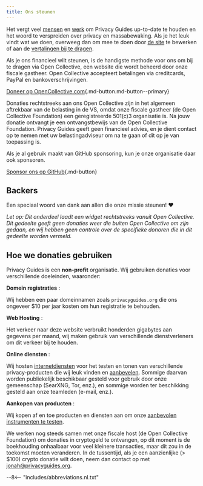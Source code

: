 ```yaml
---
title: Ons steunen
---
```


<!-- markdownlint-disable MD036 -->
Het vergt veel [mensen](https://github.com/privacyguides/privacyguides.org/graphs/contributors) en [werk](https://github.com/privacyguides/privacyguides.org/pulse/monthly) om Privacy Guides up-to-date te houden en het woord te verspreiden over privacy en massabewaking. Als je het leuk vindt wat we doen, overweeg dan om mee te doen door [de site](https://github.com/privacyguides/privacyguides.org) te bewerken of aan de [vertalingen bij te dragen](https://crowdin.com/project/privacyguides).

Als je ons financieel wilt steunen, is de handigste methode voor ons om bij te dragen via Open Collective, een website die wordt beheerd door onze fiscale gastheer. Open Collective accepteert betalingen via creditcards, PayPal en bankoverschrijvingen.

[Doneer op OpenCollective.com](https://opencollective.com/privacyguides/donate ""){.md-button.md-button--primary}

Donaties rechtstreeks aan ons Open Collective zijn in het algemeen aftrekbaar van de belasting in de VS, omdat onze fiscale gastheer (de Open Collective Foundation) een geregistreerde 501(c)3 organisatie is. Na jouw donatie ontvangt je een ontvangstbewijs van de Open Collective Foundation. Privacy Guides geeft geen financieel advies, en je dient contact op te nemen met uw belastingadviseur om na te gaan of dit op je van toepassing is.

Als je al gebruik maakt van GitHub sponsoring, kun je onze organisatie daar ook sponsoren.

[Sponsor ons op GitHub](https://github.com/sponsors/privacyguides ""){.md-button}

## Backers

Een speciaal woord van dank aan allen die onze missie steunen! :heart:

*Let op: Dit onderdeel laadt een widget rechtstreeks vanuit Open Collective. Dit gedeelte geeft geen donaties weer die buiten Open Collective om zijn gedaan, en wij hebben geen controle over de specifieke donoren die in dit gedeelte worden vermeld.*

<script src="https://opencollective.com/privacyguides/banner.js"></script>

## Hoe we donaties gebruiken

Privacy Guides is een **non-profit** organisatie. Wij gebruiken donaties voor verschillende doeleinden, waaronder:

**Domein registraties**
:

Wij hebben een paar domeinnamen zoals `privacyguides.org` die ons ongeveer $10 per jaar kosten om hun registratie te behouden.

**Web Hosting**
:

Het verkeer naar deze website verbruikt honderden gigabytes aan gegevens per maand, wij maken gebruik van verschillende dienstverleners om dit verkeer bij te houden.

**Online diensten**
:

Wij hosten [internetdiensten](https://privacyguides.net) voor het testen en tonen van verschillende privacy-producten die wij leuk vinden en [aanbevelen](../tools.md). Sommige daarvan worden publiekelijk beschikbaar gesteld voor gebruik door onze gemeenschap (SearXNG, Tor, enz.), en sommige worden ter beschikking gesteld aan onze teamleden (e-mail, enz.).

**Aankopen van producten**
:

Wij kopen af en toe producten en diensten aan om onze [aanbevolen instrumenten te testen](../tools.md).

We werken nog steeds samen met onze fiscale host (de Open Collective Foundation) om donaties in cryptogeld te ontvangen, op dit moment is de boekhouding onhaalbaar voor veel kleinere transacties, maar dit zou in de toekomst moeten veranderen. In de tussentijd, als je een aanzienlijke (> $100) crypto donatie wilt doen, neem dan contact op met [jonah@privacyguides.org](mailto:jonah@privacyguides.org).

--8<-- "includes/abbreviations.nl.txt"
